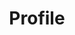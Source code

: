 ---
# Featured tags need to have either the `list` or `grid` layout (PRO only).
layout: list

# The title of the tag's page.
title: Profile

type: category
# The name of the tag, used in a post's front matter (e.g. tags: [<slug>]).
slug: profile

# (Optional) Write a short (~150 characters) description of this featured tag.
description: >
  about me

# (Optional) You can disable grouping posts by date.
# no_groups: true

# Exclude this example category from the sitemap.
# DON'T USE THIS SETTING IN YOUR CATEGORIES!
---